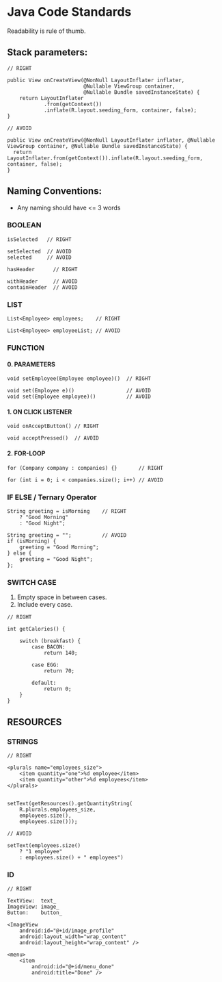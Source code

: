 
# Java Code Standards

Readability is rule of thumb.


## Stack parameters:

```
// RIGHT

public View onCreateView(@NonNull LayoutInflater inflater,
                         @Nullable ViewGroup container,
                         @Nullable Bundle savedInstanceState) {
    return LayoutInflater
            .from(getContext())
            .inflate(R.layout.seeding_form, container, false);
}
```
```
// AVOID

public View onCreateView(@NonNull LayoutInflater inflater, @Nullable ViewGroup container, @Nullable Bundle savedInstanceState) {
  return LayoutInflater.from(getContext()).inflate(R.layout.seeding_form, container, false);
}
```

## Naming Conventions:

* Any naming should have <= 3 words


### BOOLEAN

```
isSelected   // RIGHT

setSelected  // AVOID
selected     // AVOID
```
```
hasHeader      // RIGHT

withHeader     // AVOID
containHeader  // AVOID
```

### LIST
```
List<Employee> employees;    // RIGHT

List<Employee> employeeList; // AVOID
```

### FUNCTION

#### 0. PARAMETERS
```
void setEmployee(Employee employee)()  // RIGHT

void set(Employee e)()                 // AVOID
void set(Employee employee)()          // AVOID
```

#### 1. ON CLICK LISTENER
```
void onAcceptButton() // RIGHT

void acceptPressed()  // AVOID
```

#### 2. FOR-LOOP
```
for (Company company : companies) {}       // RIGHT

for (int i = 0; i < companies.size(); i++) // AVOID
```

### IF ELSE / Ternary Operator

```
String greeting = isMorning    // RIGHT
    ? "Good Morning"
    : "Good Night";
```

```
String greeting = "";          // AVOID
if (isMorning) {
    greeting = "Good Morning";
} else {
    greeting = "Good Night";
};
```

### SWITCH CASE

1. Empty space in between cases.
2. Include every case.


```
// RIGHT

int getCalories() {    

    switch (breakfast) {
        case BACON:
            return 140;

        case EGG:   
            return 70;

        default:
            return 0;
    }
}
```

## RESOURCES

### STRINGS


```
// RIGHT

<plurals name="employees_size">
    <item quantity="one">%d employee</item>
    <item quantity="other">%d employees</item>
</plurals>


setText(getResources().getQuantityString(
    R.plurals.employees_size,
    employees.size(),
    employees.size()));

```
```
// AVOID

setText(employees.size()
    ? "1 employee"
    : employees.size() + " employees")

```

### ID

```
// RIGHT

TextView:  text_
ImageView: image_
Button:    button_
```
```
<ImageView
    android:id="@+id/image_profile"
    android:layout_width="wrap_content"
    android:layout_height="wrap_content" />

<menu>
    <item
        android:id="@+id/menu_done"
        android:title="Done" />
```








&nbsp;
&nbsp;
&nbsp;
&nbsp;
&nbsp;
&nbsp;
